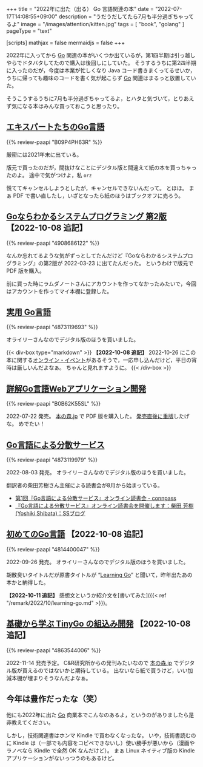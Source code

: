 +++
title = "2022年に出た（出る） Go 言語関連の本"
date =  "2022-07-17T14:08:55+09:00"
description = "うだうだしてたら7月も半分過ぎちゃってるよ"
image = "/images/attention/kitten.jpg"
tags = [ "book", "golang" ]
pageType = "text"

[scripts]
  mathjax = false
  mermaidjs = false
+++

2022年に入ってから [Go] 関連の本がいくつか出ているが，第1四半期は引っ越しやらでドタバタしてたので購入は後回しにしていた。
そうするうちに第2四半期に入ったのだが，今度は本業が忙しくなり Java コード書きまくってるせいか，うちに帰っても趣味のコードを書く気が起こらず [Go] 関連はまるっと放置していた。

そうこうするうちに7月も半分過ぎちゃってるよ，とハタと気づいて，とりあえず気になる本はみんな買っておこうと思ったり。

## [エキスパートたちのGo言語](https://gihyo.jp/book/2022/978-4-297-12519-6)

{{% review-paapi "B09P4PH63R" %}} <!-- エキスパートたちのGo言語 -->

厳密には2021年末に出ている。

版元で買ったのだが，間抜けなことにデジタル版と間違えて紙の本を買っちゃったのよ。
途中で気がつけよ，私 `orz`

慌ててキャンセルしようとしたが，キャンセルできないんだって。
とほほ。
まぁ PDF で書い直したし，いざとなったら紙のほうはブックオフに売ろう。

## [Goならわかるシステムプログラミング 第2版](https://www.lambdanote.com/collections/frontpage/products/go-2-pdf) 【2022-10-08 追記】

{{% review-paapi "4908686122" %}} <!-- Goならわかるシステムプログラミング 第2版 -->

なんか忘れてるような気がずっとしてたんだけど『Goならわかるシステムプログラミング』の第2版が 2022-03-23 に出てたんだった。
というわけで版元で PDF 版を購入。

前に買った時にラムダノートさんにアカウントを作ってなかったみたいで，今回はアカウントを作ってマイ本棚に登録した。

## [実用 Go言語](https://www.oreilly.co.jp/books/9784873119694/)

{{% review-paapi "4873119693" %}} <!-- 実用 Go 言語 -->

オライリーさんなのでデジタル版のほうを買いました。

{{< div-box type="markdown" >}}
**【2022-10-08 追記】**
2022-10-26 にこの本に関する[オンライン・イベント](https://forkwell.connpass.com/event/262394/ "実用Go言語 - Forkwell Library #7 - connpass")があるそうで，一応申し込んだけど，平日の宵時は厳しいんだよなぁ。
ちゃんと見れますように。
{{< /div-box >}}

## [詳解Go言語Webアプリケーション開発](https://www.c-r.com/book/detail/1462)

{{% review-paapi "B0B62K55SL" %}} <!-- 詳解Go言語Webアプリケーション開発 -->

2022-07-22 発売。
[本の森.jp](https://book.mynavi.jp/manatee/c-r/books/detail/id=131170) で PDF 版を購入した。
[発売直後に重版](https://twitter.com/budougumi0617/status/1551799816283652098)したげな。
めでたい！

## [Go言語による分散サービス](https://www.oreilly.co.jp/books/9784873119977/)

{{% review-paapi "4873119979" %}} <!-- Go言語による分散サービス -->

2022-08-03 発売。
オライリーさんなのでデジタル版のほうを買いました。

翻訳者の柴田芳樹さん主催による読書会が8月から始まっている。

- [第1回『Go言語による分散サービス』オンライン読書会 - connpass](https://technical-book-reading-2.connpass.com/event/254275/)
- [『Go言語による分散サービス』オンライン読書会を開催します：柴田 芳樹 (Yoshiki Shibata)：SSブログ](https://yshibata.blog.ss-blog.jp/2022-07-14)

## [初めてのGo言語](https://www.oreilly.co.jp/books/9784814400041/) 【2022-10-08 追記】

{{% review-paapi "4814400047" %}} <!-- 初めてのGo言語 -->

2022-09-26 発売。
オライリーさんなのでデジタル版のほうを買いました。

胡散臭いタイトルだが原書タイトルが “[Learning Go](https://www.oreilly.com/library/view/learning-go/9781492077206/)” と聞いて，昨年出たあの本かと納得した。

**【2022-10-11 追記】** 感想文というか紹介文を[書いてみた]({{< ref "/remark/2022/10/learning-go.md" >}})。

## [基礎から学ぶ TinyGo の組込み開発](https://www.amazon.co.jp/dp/4863544006?tag=baldandersinf-22&linkCode=ogi&th=1&psc=1) 【2022-10-08 追記】

{{% review-paapi "4863544006" %}} <!-- 基礎から学ぶ TinyGo の組込み開発 -->

2022-11-14 発売予定。
C&R研究所からの発刊みたいなので [本の森.jp](https://book.mynavi.jp/manatee/c-r/) でデジタル版が買えるのではないかと期待している。
出ないなら紙で買うけど，いい加減本棚が埋まりそうなんだよなぁ。

## 今年は豊作だったな（笑）

他にも2022年に出た [Go] 商業本でこんなのあるよ，というのがありましたら是非教えてください。

しかし，技術関連書はホンマ Kindle で買わなくなったな。
いや，技術書読むのに Kindle は（一部でも内容をコピペできないし）使い勝手が悪いから（漫画やラノベなら Kindle で全然 OK なんだけど）。
まぁ Linux ネイティブ版の Kindle アプリケーションがないっつうのもあるけど。

[Go]: https://go.dev/
